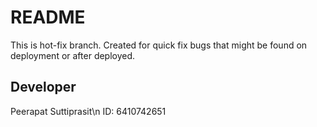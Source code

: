 # README
This is hot-fix branch. Created for quick fix bugs that might be found on deployment or after deployed.
## Developer
Peerapat Suttiprasit\n
ID: 6410742651
